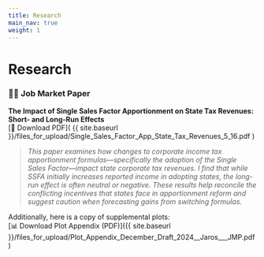 ```yaml
---
title: Research
main_nav: true
weight: 1
---
```


# Research

### 🧑‍🏫 Job Market Paper

**The Impact of Single Sales Factor Apportionment on State Tax Revenues: Short- and Long-Run Effects**  
[📄 Download PDF]( {{ site.baseurl }}/files_for_upload/Single_Sales_Factor_App_State_Tax_Revenues_5_16.pdf )

> *This paper examines how changes to corporate income tax apportionment formulas—specifically the adoption of the Single Sales Factor—impact state corporate tax revenues. I find that while SSFA initially increases reported income in adopting states, the long-run effect is often neutral or negative. These results help reconcile the conflicting incentives that states face in apportionment reform and suggest caution when forecasting gains from switching formulas.*

Additionally, here is a copy of supplemental plots:  
[📊 Download Plot Appendix (PDF)]({{ site.baseurl }}/files_for_upload/Plot_Appendix_December_Draft_2024__Jaros___JMP.pdf)

